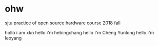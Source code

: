 # ohw
sjtu practice of open source hardware course 2018 fall

hollo i am xkn
hello i'm hebingchang
hello I'm Cheng Yunlong
hello i'm leoyang
